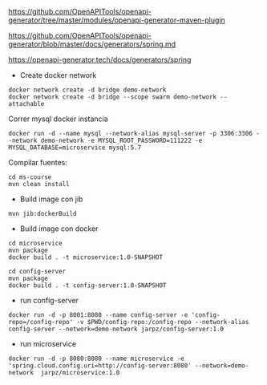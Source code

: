 

https://github.com/OpenAPITools/openapi-generator/tree/master/modules/openapi-generator-maven-plugin

https://github.com/OpenAPITools/openapi-generator/blob/master/docs/generators/spring.md

https://openapi-generator.tech/docs/generators/spring

- Create docker network
```
docker network create -d bridge demo-network
docker network create -d bridge --scope swarm demo-network --attachable
```

Correr mysql docker instancia
```
docker run -d --name mysql --network-alias mysql-server -p 3306:3306 --network demo-network -e MYSQL_ROOT_PASSWORD=111222 -e MYSQL_DATABASE=microservice mysql:5.7
```

Compilar fuentes:
```
cd ms-course
mvn clean install 
```

- Build image con jib
```
mvn jib:dockerBuild
```

- Build image con docker
```
cd microservice
mvn package
docker build . -t microservice:1.0-SNAPSHOT

cd config-server
mvn package
docker build . -t config-server:1.0-SNAPSHOT
```

- run config-server
```
docker run -d -p 8001:8080 --name config-server -e 'config-repo=/config-repo' -v $PWD/config-repo:/config-repo --network-alias config-server --network=demo-network jarpz/config-server:1.0
```

- run microservice 
``` 
docker run -d -p 8080:8080 --name microservice -e 'spring.cloud.config.uri=http://config-server:8080' --network=demo-network  jarpz/microservice:1.0
```


